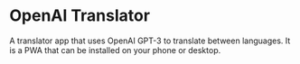 # OpenAI Translator

A translator app that uses OpenAI GPT-3 to translate between languages. It is a PWA that can be installed on your phone or desktop.
